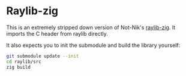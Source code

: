 # Raylib-zig
This is an extremely stripped down version of Not-Nik's [raylib-zig](https://github.com/Not-Nik/raylib-zig).
It imports the C header from raylib directly.

It also expects you to init the submodule and build the library yourself:
``` sh
git submodule update --init
cd raylib/src
zig build
```

